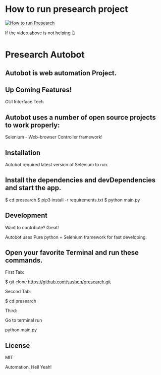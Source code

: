 # How to run presearch project

[![How to run Presearch](https://user-images.githubusercontent.com/4492335/113261369-34783980-92f1-11eb-9a83-6241b462b326.png)](https://www.youtube.com/watch?v=JLf6ORC22pQ)

If the video above is not helping  👆 

# Presearch Autobot
##  Autobot is web automation Project.


##  Up Coming Features!
GUI Interface
Tech

##  Autobot uses a number of open source projects to work properly:

Selenium - Web-browser Controller framework!

##  Installation
Autobot required latest version of Selenium to run.

##  Install the dependencies and devDependencies and start the app.

$ cd presearch
$ pip3 install -r requirements.txt
$ python main.py

##  Development
Want to contribute? Great!

Autobot uses Pure python + Selenium framework for fast developing.

##  Open your favorite Terminal and run these commands.

First Tab:

$ git clone https://github.com/sushen/presearch.git

Second Tab:

$ cd presearch

Third:

Go to terminal run 

python main.py

##  License
MIT

Automation, Hell Yeah!

